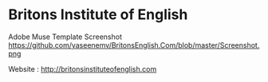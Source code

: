 # Britons Institute of English
Adobe Muse Template 
Screenshot https://github.com/yaseenemv/BritonsEnglish.Com/blob/master/Screenshot.png

Website : http://britonsinstituteofenglish.com
